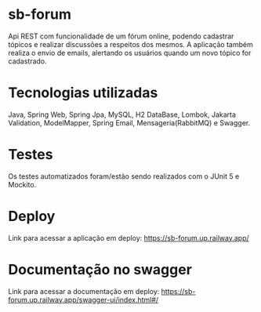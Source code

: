 # sb-forum
Api REST com funcionalidade de um fórum online, podendo cadastrar tópicos e realizar discussões a respeitos dos mesmos. A aplicação também realiza o envio de emails, alertando os usuários quando um novo tópico for cadastrado.
# Tecnologias utilizadas
Java, Spring Web, Spring Jpa, MySQL, H2 DataBase, Lombok, Jakarta Validation, ModelMapper, Spring Email, Mensageria(RabbitMQ) e Swagger.
# Testes
Os testes automatizados foram/estão sendo realizados com o JUnit 5 e Mockito.
# Deploy
Link para acessar a aplicação em deploy: https://sb-forum.up.railway.app/
# Documentação no swagger
Link para acessar a documentação em deploy: https://sb-forum.up.railway.app/swagger-ui/index.html#/